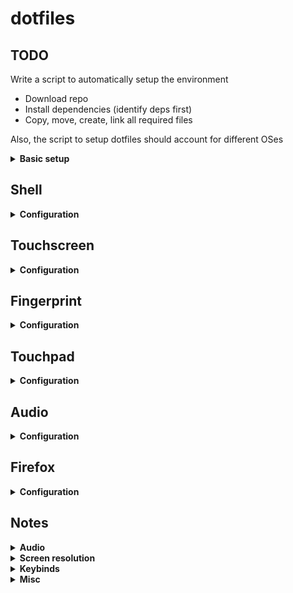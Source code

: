 # dotfiles

## TODO

Write a script to automatically setup the environment

- Download repo
- Install dependencies (identify deps first)
- Copy, move, create, link all required files

Also, the script to setup dotfiles should account for different OSes

<details>
<summary><b>Basic setup</b></summary>

Create basic folder structure

- `for dir in archive classes downloads media/{music,pictures} projects workspace; do mkdir $dir; done`

Files in `etc/` and `usr/` are not actually located in the home folder. Clone the repo, then `cd dotfiles` and then follow these steps

- `sudo pacman -Syu`
- `sudo pacman -S yay zsh termite firefox polybar`
- `sudo chsh; chsh`
- `yay -S polybar code megasync touchegg xbindkeys`

- `sh -c "$(curl -fsSL https://raw.githubusercontent.com/robbyrussell/oh-my-zsh/master/tools/install.sh)"`
- `git clone https://github.com/zsh-users/zsh-autosuggestions ${ZSH_CUSTOM:-~/.oh-my-zsh/custom}/plugins/zsh-autosuggestions`
- `git clone https://github.com/romkatv/powerlevel10k.git $ZSH_CUSTOM/themes/powerlevel10k`

- `cp etc/default/grub /etc/default/grub; sudo update-grub`
- `cp etc/ssh/sshd_config /etc/ssh/sshd_config`
- `cp etc/locale.conf /etc/locale.conf` or just set the proper locale
  - Uncomment the locale to be generate (`en_US.UTF-8 UTF-8`) in `/etc/locale.gen`
  - Generate with `sudo locale-gen`
- `cp -r usr/share/X11/xorg.conf.d /usr/share/X11/` or just copy the content
- `cp -r usr/share/conky /usr/share/` (now disabled in `~/.config/i3/config/`)

All the other configuration files are in the home folder

- YET TO TEST `for file in .dotfiles/.config/*; do ln -s $file .$(basename $file); done`
- `cp .Xresources ~/; xrdb ~/.Xresources`
- `echo "[ -f ~/.xprofile ] && . ~/.xprofile" >> ~/.xinitrc`
- `ln -s .xprofile ~/.xprofile` if necessary (`rm -rf ~/.xprofile`)
- `ln -s ~/.dotfiles/.dmenurc ~/.dmenurc`

Some stuff to install

- `sudo pacman -S unzip docker docker-compose go davfs2 yarn npm transmission-cli openvpn gdb colordiff ifconfig zathura dpkg httpie openssh`
- `yay -S dpkg`
  </details>

## Shell

<details>
<summary><b>Configuration</b></summary>

Install **zsh** (and also **Oh-My-Zsh**), **vim**, **terminator/termite** if necessary, then

- `cp -r .vim ~/.vim/`
- `ln -s .vimrc ~/.vimrc`
- `ln -s .zshrc ~/.zshrc`

### Binaries

Symlink user binaries

- `for f in $(find bin -type f); do cp "$f" "${HOME}/.local/$f"; done`

### Install fonts

- `git clone https://github.com/powerline/fonts.git --depth=1`
- `./fonts/install.sh && rm -rf fonts`

#### Vim plugins

- [vim-netranger](https://github.com/ipod825/vim-netranger)

#### Additional packages

- [termtosvg](https://github.com/nbedos/termtosvg)
- [todo.txt](https://github.com/todotxt/todo.txt-cli)
- **downgrade** - `sudo pacman -Syu downgrade`
- **xbacklight** - `pacman -Syu xorg-xbacklight`
  </details>

## Touchscreen

<details>
<summary><b>Configuration</b></summary>

#### [EDIT 05/11/2020]

`touchegg-1.1.1.1` is not available anymore and the new version doesn't support DRAG (2 fingers gestures). So it's necessary to downgrade to 1.1.1.1 to keep the old configuration

- Add **arcanis** repo to `/etc/pacman.conf`

```
[arcanisrepo]
Server = http://repo.arcanis.me/repo/$arch
```
- Update packages database `pacman -Syyu`
- Install using pacman `pacman -S touchegg`
- Remove **arcanis** and update again

#### [BEFORE 27/09/2020]

- `yay -Syu touchegg`
- Double check that `~/.config/touchegg/touchegg.conf` exists, or `ln -s ~/.dotfiles/.config/touchegg ~/.config/`
- Load **touchegg** with `echo "touchegg &" >> ~/.xprofile` or just load`~/.xprofile` from `~/.xinitrc`

### `touchegg.conf`

<details>
<summary><b>More</b></summary>

```
<touchégg>
  <settings>
    <property name="composed_gestures_time">111</property>
  </settings>
  <application name="All">
    <gesture type="DRAG" fingers="1" direction="ALL">
      <action type="DRAG_AND_DROP">BUTTON=1</action>
    </gesture>
    <gesture type="DRAG" fingers="3" direction="UP">
      <action type="MAXIMIZE_RESTORE_WINDOW"></action>
    </gesture>
    <gesture type="DRAG" fingers="3" direction="DOWN">
      <action type="MINIMIZE_WINDOW"></action>
    </gesture>
    <gesture type="DRAG" fingers="2" direction="ALL">
      <action type="SCROLL">SPEED=7:INVERTED=true</action>
    </gesture>
    <gesture type="PINCH" fingers="2" direction="IN">
      <action type="SEND_KEYS">Control+minus</action>
    </gesture>
    <gesture type="PINCH" fingers="2" direction="OUT">
      <action type="SEND_KEYS">Control+plus</action>
    </gesture>
    <gesture type="TAP" fingers="3" direction="">
      <action type="MOUSE_CLICK">BUTTON=2</action>
    </gesture>
    <gesture type="TAP" fingers="2" direction="">
      <action type="MOUSE_CLICK">BUTTON=3</action>
    </gesture>
    <gesture type="TAP" fingers="1" direction="">
      <action type="MOUSE_CLICK">BUTTON=1</action>
    </gesture>
  </application>
</touchégg>
```

</details>
</details>

## Fingerprint

<details>
<summary><b>Configuration</b></summary>

Currenlty using `fingerprint-gui` with `libfprint` (only v. 0.8.2-1 works). In case of upgrade just downgrade with `DOWNGRADE_FROM_ALA=1 downgrade libfprint`

</details>

## Touchpad

<details>
<summary><b>Configuration</b></summary>

- Install **xf86-input-libinput**
- `cp 40-libinput.conf /etc/X11/xorg.conf.d/`

### `40-libinput.conf`

```
Section "InputClass"
        Identifier "libinput touchpad catchall"
        MatchIsTouchpad "on"
        MatchDevicePath "/dev/input/event*"
        Driver "libinput"
        Option "NaturalScrolling" "true"
        Option "AccelSpeed" "0.7"
        Option "AccelProfile" "adaptive"
        Option "Tapping" "true"
        Option "TappingButtonMap" "lrm"
EndSection
```

</details>

## Audio

<details>
<summary><b>Configuration</b></summary>

- `sudo usermod -aG audio $(whoami)`
- `sudo install_pulse`
- `sudo pacman -S pavucontrol`
- Add `options snd_hda_intel index=1` to `/etc/modprobe.d/alsa-base.conf`
- Set default input/output for pulse audio [here](https://wiki.archlinux.org/index.php/PulseAudio/Examples#Set_the_defaulting_output_source)
- Make sure only one instance of `pulseaudio` is running
  - Assuming `/usr/lib/systemd/user/pulseaudio.service` is enabled with
  - `systemctl --user enable pulseaudio`
  - `systemctl --user start pulseaudio`
  - Keep `exec --no-startup-id pulseaudio` commented out

No need for `/etc/asound.conf` or put the following configuration

```
# Use PulseAudio by default
pcm.!default {
  type pulse
  fallback "sysdefault"
  hint {
    show on
    description "Default ALSA Output (currently PulseAudio Sound Server)"
  }
}

ctl.!default {
  type pulse
  fallback "sysdefault"
}

# vim:set ft=alsaconf:
```

### Audio keybinds

- `xbindkeys -d > ~/.xbindkeysrc`

Add mute/unmute bind

```
echo "# Mute volume
"pactl set-sink-mute @DEFAULT_SINK@ toggle"
   XF86AudioMute
" >> ~/.xbindkeysrc

```

</details>

## Firefox

<details>
<summary><b>Configuration</b></summary>

- Edit `about:config`
  - `layout.css.devPixelsPerPx` to `1.4`
  - `toolkit.legacyUserProfileCustomizations.stylesheets` to `true`
- `ln -s .dotfiles/.mozilla/firefox ~/.mozilla/firefox/`

</details>




## Notes

<details>
<summary><b>Audio</b></summary>

Should works with both `pulseaudio` and `alsa` installed

```
alsa-lib 1.1.7-1
alsa-plugins 1.1.7-3
alsa-tools 1.1.7-1
alsa-utils 1.1.7-1
zita-alsa-pcmi 0.3.2-1
```

#### Possible fixes/patches

Detect sound card with `cat /proc/asound/cards`. That gives the following output

```
 0 [HDMI           ]: HDA-Intel - HDA Intel HDMI
                      HDA Intel HDMI at 0xf0530000 irq 48
 1 [PCH            ]: HDA-Intel - HDA Intel PCH
                      HDA Intel PCH at 0xf0534000 irq 44
```

and set as default card in `/etc/asound.conf` **NOT WORKING ANYMORE**

```
pcm.!default {
  type hw
  card PCH
}

ctl.!default {
  type hw
  card PCH
}
```

To unmute the sound use the keybind

- ~`Mod1 + XF86SoundMute` set in `.config/i3/config`~
- `"pactl set-sink-mute @DEFAULT_SINK@ toggle"
   XF86AudioMute`


If the output of `pulseaudio` shows `E: [pulseaudio] main.c: pa_pid_file_create() failed.` try adding **user** to **audio** group with `sudo usermod -aG audio $(whoami)`

Using both `pulseaudio` and `alsamixer`.

- Get default output device with `pacmd list-sinks | grep -e 'name:' -e 'index:'`
- Get default input device with `pacmd list-sources | grep -e 'name:' -e 'index:'`

List all available cards with `aplay -L`

```
...
pulse
    PulseAudio Sound Server
default
    Default ALSA Output (currently PulseAudio Sound Server)
...
```

and test if they are working with `speaker-test -D NAME -c 2` where the name could be, in this specific case, "pulse" or "default".

- [Alsa](https://wiki.archlinux.org/index.php/Advanced_Linux_Sound_Architecture)
- [PulseAudio](https://wiki.archlinux.org/index.php/PulseAudio)

</details>

<details>
<summary><b>Screen resolution</b></summary>

- Generate and create new resolution - `xrand --newmode $(cvt 2304 1296 | sed '2 !d;s/Modeline\s//g')`
- Add resolution to output device - Find connected device `xrandr | sed -n -e '/\sconnected/p' | awk -F' ' '{print $1}'` (in my case **eDP1**) - `xrandr --addmode eDP1 2304x1296_60.00`
- Change resolution - `xrandr -s 2304x1296`

</details>

<details>
<summary><b>Keybinds</b></summary>

This might require **xbindkeys**. Now the touch-function keys are set to

- `Search`: launch firefox
- `Explorer`: launch ranger
- `Tools`: launch morc menu
- `Display`: toogle display brightness

</details>

<details>
<summary><b>Misc</b></summary>

- [Arch on X1 carbon](<https://wiki.archlinux.org/index.php/Lenovo_ThinkPad_X1_Carbon_(Gen_2)>)
- Install **Postman**
  - Download the executable and place it in `${HOME}/.app/`
  - Create link `sudo ln -s ${HOME}/.dotfiles/.script/postman /usr/bin/postman`

</details>
